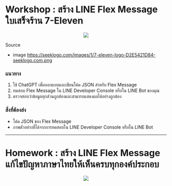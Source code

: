 # Workshop : สร้าง LINE Flex Message ใบเสร็จร้าน 7-Eleven


<p align="center" width="100%">
    <img  src="https://bucket.ex10.tech/images/b8e54a6d-5855-11ef-b127-0242ac12000e/originalContentUrl.png "> 
</p>

Source 
- image https://seeklogo.com/images/1/7-eleven-logo-D2E5421D84-seeklogo.com.png


### แนวทาง

1. ใช้ ChatGPT เพื่อออกแบบและเขียนโค้ด JSON สำหรับ Flex Message
2. ทดสอบ Flex Message ใน LINE Developer Console หรือใน LINE Bot ของคุณ
3. ตรวจสอบว่าข้อมูลทุกส่วนถูกต้องและสามารถแสดงผลได้อย่างถูกต้อง

### สิ่งที่ต้องส่ง

- โค้ด JSON ของ Flex Message
- ภาพตัวอย่างที่ได้จากการทดสอบใน LINE Developer Console หรือใน LINE Bot

---

# Homework : สร้าง LINE Flex Message แก้ไขปัญหาภาษาไทยให้เห็นครบทุกองค์ประกอบ

<p align="center" width="100%">
    <img  src="https://bucket.ex10.tech/images/bd810f26-5856-11ef-b127-0242ac12000e/originalContentUrl.png
    "> 
</p>




